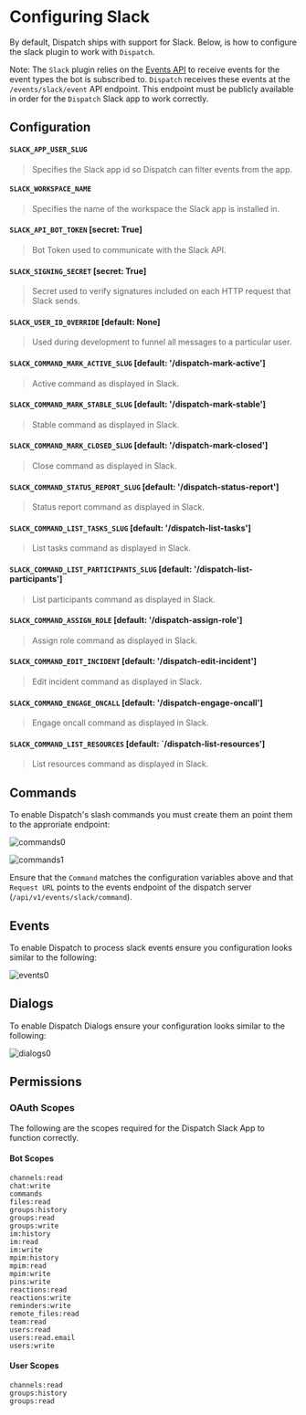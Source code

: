 # Configuring Slack

By default, Dispatch ships with support for Slack. Below, is how to configure the slack plugin to work with `Dispatch`.

Note: The `Slack` plugin relies on the [Events API](https://api.slack.com/events-api) to receive events for the event types the bot is subscribed to. `Dispatch` receives these events at the `/events/slack/event` API endpoint. This endpoint must be publicly available in order for the `Dispatch` Slack app to work correctly.

## Configuration

#### `SLACK_APP_USER_SLUG`

> Specifies the Slack app id so Dispatch can filter events from the app.

#### `SLACK_WORKSPACE_NAME`

> Specifies the name of the workspace the Slack app is installed in.

#### `SLACK_API_BOT_TOKEN` \[secret: True\]

> Bot Token used to communicate with the Slack API.

#### `SLACK_SIGNING_SECRET` \[secret: True\]

> Secret used to verify signatures included on each HTTP request that Slack sends.

#### `SLACK_USER_ID_OVERRIDE` \[default: None\]

> Used during development to funnel all messages to a particular user.

#### `SLACK_COMMAND_MARK_ACTIVE_SLUG` \[default: '/dispatch-mark-active'\]

> Active command as displayed in Slack.

#### `SLACK_COMMAND_MARK_STABLE_SLUG` \[default: '/dispatch-mark-stable'\]

> Stable command as displayed in Slack.

#### `SLACK_COMMAND_MARK_CLOSED_SLUG` \[default: '/dispatch-mark-closed'\]

> Close command as displayed in Slack.

#### `SLACK_COMMAND_STATUS_REPORT_SLUG` \[default: '/dispatch-status-report'\]

> Status report command as displayed in Slack.

#### `SLACK_COMMAND_LIST_TASKS_SLUG` \[default: '/dispatch-list-tasks'\]

> List tasks command as displayed in Slack.

#### `SLACK_COMMAND_LIST_PARTICIPANTS_SLUG` \[default: '/dispatch-list-participants'\]

> List participants command as displayed in Slack.

#### `SLACK_COMMAND_ASSIGN_ROLE` \[default: '/dispatch-assign-role'\]

> Assign role command as displayed in Slack.

#### `SLACK_COMMAND_EDIT_INCIDENT` \[default: '/dispatch-edit-incident'\]

> Edit incident command as displayed in Slack.

#### `SLACK_COMMAND_ENGAGE_ONCALL` \[default: '/dispatch-engage-oncall'\]

> Engage oncall command as displayed in Slack.

#### `SLACK_COMMAND_LIST_RESOURCES` \[default: \`/dispatch-list-resources'\]

> List resources command as displayed in Slack.

## Commands

To enable Dispatch's slash commands you must create them an point them to the approriate endpoint:

![commands0](https://github.com/Netflix/dispatch/tree/742e80ece059ad83fcf4894c2a145e5109daedf8/.gitbook/assets/slack-setup-commands-0.png)

![commands1](https://github.com/Netflix/dispatch/tree/742e80ece059ad83fcf4894c2a145e5109daedf8/.gitbook/assets/slack-setup-commands-1.png)

Ensure that the `Command` matches the configuration variables above and that `Request URL` points to the events endpoint of the dispatch server \(`/api/v1/events/slack/command`\).

## Events

To enable Dispatch to process slack events ensure you configuration looks similar to the following:

![events0](https://github.com/Netflix/dispatch/tree/742e80ece059ad83fcf4894c2a145e5109daedf8/.gitbook/assets/slack-setup-events.png)

## Dialogs

To enable Dispatch Dialogs ensure your configuration looks similar to the following:

![dialogs0](https://github.com/Netflix/dispatch/tree/742e80ece059ad83fcf4894c2a145e5109daedf8/.gitbook/assets/slack-setup-dialogs.png)

## Permissions

### OAuth Scopes

The following are the scopes required for the Dispatch Slack App to function correctly.

#### Bot Scopes

```text
channels:read
chat:write
commands
files:read
groups:history
groups:read
groups:write
im:history
im:read
im:write
mpim:history
mpim:read
mpim:write
pins:write
reactions:read
reactions:write
reminders:write
remote_files:read
team:read
users:read
users:read.email
users:write
```

#### User Scopes

```text
channels:read
groups:history
groups:read
```

